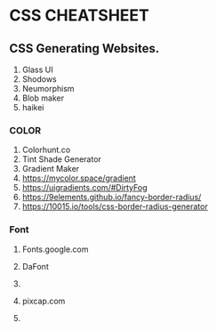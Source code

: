 <!-- @format -->

# CSS CHEATSHEET

## CSS Generating Websites.

1. Glass UI
2. Shodows
3. Neumorphism
4. Blob maker
5. haikei

### COLOR

1. Colorhunt.co
2. Tint Shade Generator
3. Gradient Maker
4. https://mycolor.space/gradient
5. https://uigradients.com/#DirtyFog
6. https://9elements.github.io/fancy-border-radius/
7. https://10015.io/tools/css-border-radius-generator

### Font

1. Fonts.google.com
2. DaFont
3.

4. pixcap.com
5.
